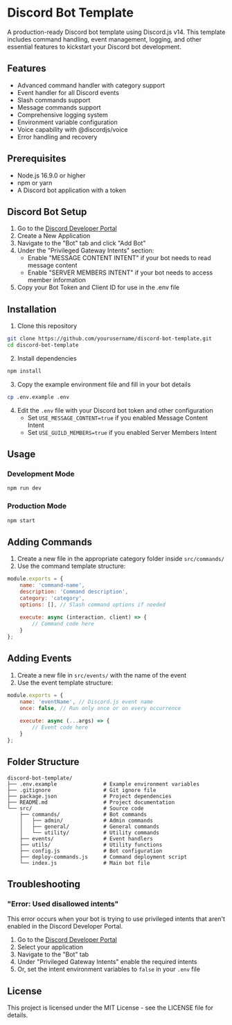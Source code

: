 # Discord Bot Template

A production-ready Discord bot template using Discord.js v14. This template includes command handling, event management, logging, and other essential features to kickstart your Discord bot development.

## Features

- Advanced command handler with category support
- Event handler for all Discord events
- Slash commands support
- Message commands support
- Comprehensive logging system
- Environment variable configuration
- Voice capability with @discordjs/voice
- Error handling and recovery

## Prerequisites

- Node.js 16.9.0 or higher
- npm or yarn
- A Discord bot application with a token

## Discord Bot Setup

1. Go to the [Discord Developer Portal](https://discord.com/developers/applications)
2. Create a New Application
3. Navigate to the "Bot" tab and click "Add Bot"
4. Under the "Privileged Gateway Intents" section:
   - Enable "MESSAGE CONTENT INTENT" if your bot needs to read message content
   - Enable "SERVER MEMBERS INTENT" if your bot needs to access member information
5. Copy your Bot Token and Client ID for use in the .env file

## Installation

1. Clone this repository
```bash
git clone https://github.com/yourusername/discord-bot-template.git
cd discord-bot-template
```

2. Install dependencies
```bash
npm install
```

3. Copy the example environment file and fill in your bot details
```bash
cp .env.example .env
```

4. Edit the `.env` file with your Discord bot token and other configuration
   - Set `USE_MESSAGE_CONTENT=true` if you enabled Message Content Intent
   - Set `USE_GUILD_MEMBERS=true` if you enabled Server Members Intent

## Usage

### Development Mode
```bash
npm run dev
```

### Production Mode
```bash
npm start
```

## Adding Commands

1. Create a new file in the appropriate category folder inside `src/commands/`
2. Use the command template structure:

```javascript
module.exports = {
    name: 'command-name',
    description: 'Command description',
    category: 'category',
    options: [], // Slash command options if needed
    
    execute: async (interaction, client) => {
        // Command code here
    }
};
```

## Adding Events

1. Create a new file in `src/events/` with the name of the event
2. Use the event template structure:

```javascript
module.exports = {
    name: 'eventName', // Discord.js event name
    once: false, // Run only once or on every occurrence
    
    execute: async (...args) => {
        // Event code here
    }
};
```

## Folder Structure

```
discord-bot-template/
├── .env.example               # Example environment variables
├── .gitignore                 # Git ignore file
├── package.json               # Project dependencies
├── README.md                  # Project documentation
└── src/                       # Source code
    ├── commands/              # Bot commands
    │   ├── admin/             # Admin commands
    │   ├── general/           # General commands
    │   └── utility/           # Utility commands
    ├── events/                # Event handlers
    ├── utils/                 # Utility functions
    ├── config.js              # Bot configuration
    ├── deploy-commands.js     # Command deployment script
    └── index.js               # Main bot file
```

## Troubleshooting

### "Error: Used disallowed intents"
This error occurs when your bot is trying to use privileged intents that aren't enabled in the Discord Developer Portal.

1. Go to the [Discord Developer Portal](https://discord.com/developers/applications)
2. Select your application
3. Navigate to the "Bot" tab
4. Under "Privileged Gateway Intents" enable the required intents
5. Or, set the intent environment variables to `false` in your `.env` file

## License

This project is licensed under the MIT License - see the LICENSE file for details. 